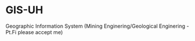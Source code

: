 # GIS-UH
Geographic Information System (Mining Enginering/Geological Enginering - Pt.Fi please accept me)

